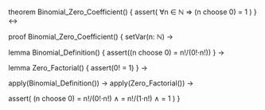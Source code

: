 theorem Binomial_Zero_Coefficient() {
  assert(
    ∀n ∈ ℕ ⇒ (n choose 0) = 1
  )
} ↔

proof Binomial_Zero_Coefficient() {
  setVar(n: ℕ) →
  
  lemma Binomial_Definition() {
    assert((n choose 0) = n!/(0!⋅n!))
  } →
  
  lemma Zero_Factorial() {
    assert(0! = 1)
  } →
  
  apply(Binomial_Definition()) →
  apply(Zero_Factorial()) →
  
  assert(
    (n choose 0) = n!/(0!⋅n!) ∧
    = n!/(1⋅n!) ∧
    = 1
  )
}